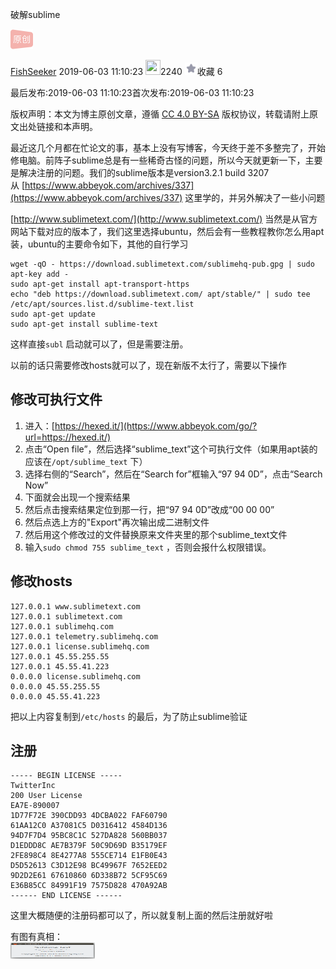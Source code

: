 破解sublime

<img width="36" height="32" src="../../_resources/13453736c4044ebb879fa3516b533f77.png"/>

[FishSeeker](https://blog.csdn.net/FishSeeker) 2019-06-03 11:10:23 <img width="24" height="24" src=":/d96b6431d4bb48cba69bd03f0503b6cf"/>2240 <a id="blog_detail_zk_collection"></a><img width="20" height="20" src="../../_resources/a402b28935224f92a6b4f2a04e3e8c50.png"/>收藏 6 

最后发布:2019-06-03 11:10:23首次发布:2019-06-03 11:10:23

版权声明：本文为博主原创文章，遵循 [CC 4.0 BY-SA](http://creativecommons.org/licenses/by-sa/4.0/) 版权协议，转载请附上原文出处链接和本声明。

最近这几个月都在忙论文的事，基本上没有写博客，今天终于差不多整完了，开始修电脑。前阵子sublime总是有一些稀奇古怪的问题，所以今天就更新一下，主要是解决注册的问题。我们的sublime版本是version3.2.1 build 3207  
从 [https://www.abbeyok.com/archives/337](https://www.abbeyok.com/archives/337) 这里学的，并另外解决了一些小问题

[http://www.sublimetext.com/](http://www.sublimetext.com/) 当然是从官方网站下载对应的版本了，我们这里选择ubuntu，然后会有一些教程教你怎么用apt装，ubuntu的主要命令如下，其他的自行学习

```
wget -qO - https://download.sublimetext.com/sublimehq-pub.gpg | sudo apt-key add -
sudo apt-get install apt-transport-https
echo "deb https://download.sublimetext.com/ apt/stable/" | sudo tee /etc/apt/sources.list.d/sublime-text.list
sudo apt-get update
sudo apt-get install sublime-text

```

这样直接`subl` 启动就可以了，但是需要注册。

以前的话只需要修改hosts就可以了，现在新版不太行了，需要以下操作

## <a id="t3"></a><a id="t3"></a><a id="_22"></a>修改可执行文件

1.  进入：[https://hexed.it/](https://www.abbeyok.com/go/?url=https://hexed.it/)
2.  点击“Open file”，然后选择“sublime_text”这个可执行文件（如果用apt装的应该在`/opt/sublime_text` 下）
3.  选择右侧的“Search”，然后在“Search for”框输入“97 94 0D”，点击“Search Now”
4.  下面就会出现一个搜索结果
5.  然后点击搜索结果定位到那一行，把“97 94 0D”改成“00 00 00”
6.  然后点选上方的"Export"再次输出成二进制文件
7.  然后用这个修改过的文件替换原来文件夹里的那个sublime_text文件
8.  输入`sudo chmod 755 sublime_text` ，否则会报什么权限错误。

## <a id="t4"></a><a id="t4"></a><a id="hosts_33"></a>修改hosts

```
127.0.0.1 www.sublimetext.com
127.0.0.1 sublimetext.com
127.0.0.1 sublimehq.com
127.0.0.1 telemetry.sublimehq.com
127.0.0.1 license.sublimehq.com
127.0.0.1 45.55.255.55
127.0.0.1 45.55.41.223
0.0.0.0 license.sublimehq.com
0.0.0.0 45.55.255.55
0.0.0.0 45.55.41.223

```

把以上内容复制到`/etc/hosts` 的最后，为了防止sublime验证

## <a id="t5"></a><a id="t5"></a><a id="_50"></a>注册

```
----- BEGIN LICENSE -----
TwitterInc
200 User License
EA7E-890007
1D77F72E 390CDD93 4DCBA022 FAF60790
61AA12C0 A37081C5 D0316412 4584D136
94D7F7D4 95BC8C1C 527DA828 560BB037
D1EDDD8C AE7B379F 50C9D69D B35179EF
2FE898C4 8E4277A8 555CE714 E1FB0E43
D5D52613 C3D12E98 BC49967F 7652EED2
9D2D2E61 67610860 6D338B72 5CF95C69
E36B85CC 84991F19 7575D828 470A92AB
------ END LICENSE ------

```

这里大概随便的注册码都可以了，所以就复制上面的然后注册就好啦

有图有真相：  
<img width="135" height="26" src="../../_resources/ca052338f9f04bf786d4d91dc7033ed3.png"/>